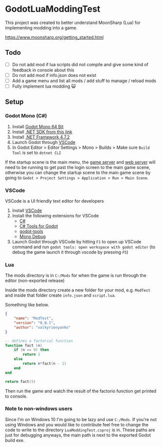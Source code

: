 # GodotLuaModdingTest
This project was created to better understand MoonSharp (Lua) for implementing modding into a game.

https://www.moonsharp.org/getting_started.html  

## Todo
- [ ] Do not add mod if lua scripts did not compile and give some kind of feedback in console about this
- [ ] Do not add mod if info.json does not exist
- [ ] Add a game menu and list all mods / add stuff to manage / reload mods
- [ ] Fully implement lua modding 😺

## Setup
### Godot Mono (C#)
1. Install [Godot Mono 64 Bit](https://godotengine.org)
2. Install [.NET SDK from this link](https://dotnet.microsoft.com/en-us/download)
3. Install [.NET Framework 4.7.2](https://duckduckgo.com/?q=.net+framework+4.7.2)
4. Launch Godot through [VSCode](#vscode)
5. In Godot Editor > Editor Settings > Mono > Builds > Make sure `Build Tool` is set to `dotnet CLI`

If the startup scene is the main menu, the [game server](https://github.com/Raccoons-Rise-Up/server/blob/main/.github/CONTRIBUTING.md#setup) and [web server](https://github.com/Raccoons-Rise-Up/website/blob/main/.github/CONTRIBUTING.md) will need to be running to get past the login screen to the main game scene, otherwise you can change the startup scene to the main game scene by going to `Godot > Project Settings > Application > Run > Main Scene`.

### VSCode
VSCode is a UI friendly text editor for developers
1. Install [VSCode](https://code.visualstudio.com)
2. Install the following extensions for VSCode
    - [C#](https://marketplace.visualstudio.com/items?itemName=ms-dotnettools.csharp)
    - [C# Tools for Godot](https://marketplace.visualstudio.com/items?itemName=neikeq.godot-csharp-vscode)
    - [godot-tools](https://marketplace.visualstudio.com/items?itemName=geequlim.godot-tools)
    - [Mono Debug](https://marketplace.visualstudio.com/items?itemName=ms-vscode.mono-debug)
3. Launch Godot through VSCode by hitting `F1` to open up VSCode command and run `godot tools: open workspace with godot editor` (to debug the game launch it through vscode by pressing `F5`)

### Lua
The mods directory is in `C:/Mods` for when the game is run through the editor (non-exported release)

Inside the mods directory create a new folder for your mod, e.g. `ModTest` and inside that folder create `info.json` and `script.lua`.

Something like below.

```json
{
    "name": "ModTest",
    "version": "0.0.1",
    "author": "valkyrienyanko"
}
```

```lua
-- defines a factorial function
function fact (n)
	if (n == 0) then
		return 1
	else
		return n*fact(n - 1)
	end
end

return fact(5)
```

Then run the game and watch the result of the factorio function get printed to console.

### Note to non-windows users
Since I'm on Windows 10 I'm going to be lazy and use `C:/Mods`. If you're not using Windows and you would like to contribute feel free to change the code to write to the directory `LuaModdingTest.csproj` is in. These paths are just for debugging anyways, the main path is next to the exported Godot build exe.
